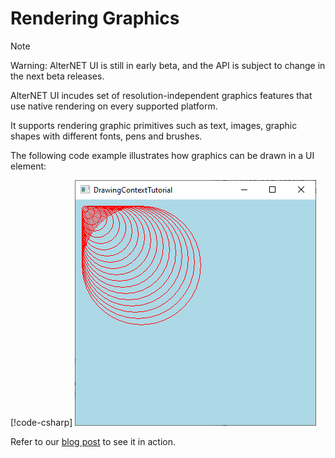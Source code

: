 # Rendering Graphics

> [!NOTE]
> Warning: AlterNET UI is still in early beta, and the API is subject to change in the next beta releases.

AlterNET UI incudes set of resolution-independent graphics features that use native rendering on every supported platform.

It supports rendering graphic primitives such as text, images, graphic shapes with different fonts, pens and brushes.

The following code example illustrates how graphics can be drawn in a UI element:

[!code-csharp[](../tutorials/drawing-context/examples/DrawingContextTutorial/DrawingControl-Step4.cs)]
![Window with Red Circular Pattern](../tutorials/drawing-context/images/circular-pattern.png)


Refer to our [blog post](https://www.alternet-ui.com/blog/drawing-context-tutorial) to see it in action.